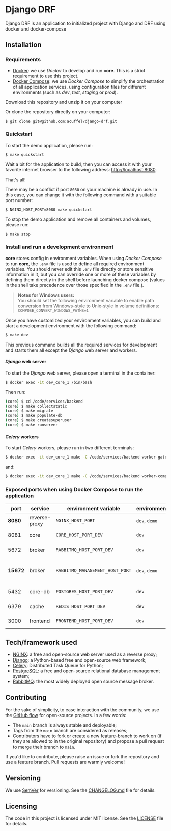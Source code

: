 # Django DRF
Django DRF is an application to initialized project with Django and DRF using docker and docker-compose

## Installation

### Requirements
- [Docker](https://docs.docker.com/get-docker/): we use _Docker_ to develop and run __core__. This is a strict requirement to use this project.
- [Docker Compose](https://docs.docker.com/compose/install/): we use _Docker Compose_ to simplify the orchestration of all application services, using configuration files for different environments (such as _dev_, _test_, _staging_ or _prod_).

Download this repository and unzip it on your computer

Or clone the repository directly on your computer:
``` bash
$ git clone git@github.com:acuffel/django-drf.git
```

### Quickstart
To start the demo application, please run:
``` bash
$ make quickstart
```

Wait a bit for the application to build, then you can access it with your favorite internet browser to the following address: [http://localhost:8080](http://localhost:8080).

That's all!

There may be a conflict if port `8080` on your machine is already in use. In this case, you can change it with the following command with a suitable port number:
``` bash
$ NGINX_HOST_PORT=8080 make quickstart
```

To stop the demo application and remove all containers and volumes, please run:
``` bash
$ make stop
```

### Install and run a development environment
__core__ stores config in environment variables.
When using _Docker Compose_ to run __core__, the `.env` file is used to define all required environment variables.
You should never edit this `.env` file directly or store sensitive information in it, but you can override one or more of these variables by defining them directly in the shell before launching docker compose (values in the shell take precedence over those specified in the `.env` file.).

> **Notes for Windows users:**  
> You should set the following environment variable to enable path conversion from Windows-style to Unix-style in volume definitions:   
> `COMPOSE_CONVERT_WINDOWS_PATHS=1`

Once you have customized your environment variables, you can build and start a development environment with the following command:
``` bash
$ make dev
```

This previous command builds all the required services for development and starts them all except the _Django_ web server and workers.

#### _Django_ web server
To start the _Django_ web server, please open a terminal in the container:
``` bash
$ docker exec -it dev_core_1 /bin/bash
```

Then run:
``` bash
(core) $ cd /code/services/backend
(core) $ make collectstatic
(core) $ make migrate
(core) $ make populate-db
(core) $ make createsuperuser
(core) $ make runserver
```

#### _Celery_ workers
To start _Celery_ workers, please run in two different terminals:
``` bash
$ docker exec -it dev_core_1 make -C /code/services/backend worker-gateway
```
and:
``` bash
$ docker exec -it dev_core_1 make -C /code/services/backend worker-computation
```

### Exposed ports when using Docker Compose to run the application

| port      | service       | environment variable            | environment   | description                        |
| --------- | ------------- | ------------------------------- | ------------- | ---------------------------------- |
| __8080__  | reverse-proxy | `NGINX_HOST_PORT`               | `dev`, `demo` | NGINX server                       |
| 8081      | core          | `CORE_HOST_PORT_DEV`            | `dev`         | Django dev server                  |
| 5672      | broker        | `RABBITMQ_HOST_PORT_DEV`        | `dev`         | RabbitMQ server                    |
| __15672__ | broker        | `RABBITMQ_MANAGEMENT_HOST_PORT` | `dev`, `demo` | RabbitMQ management and monitoring |
| 5432      | core-db       | `POSTGRES_HOST_PORT_DEV`        | `dev`         | PostgreSQL server                  |
| 6379      | cache         | `REDIS_HOST_PORT_DEV`           | `dev`         | PostgreSQL server                  |
| 3000      | frontend      | `FRONTEND_HOST_PORT_DEV`        | `dev`         | Node dev server                    |

## Tech/framework used
- [NGINX](https://www.nginx.com/): a free and open-source web server used as a reverse proxy;
- [Django](https://www.djangoproject.com/): a Python-based free and open-source web framework;
- [Celery](https://docs.celeryproject.org/): Distributed Task Queue for Python;
- [PostgreSQL](https://www.postgresql.org/): a free and open-source relational database management system;
- [RabbitMQ](https://www.rabbitmq.com/): the most widely deployed open source message broker.

## Contributing
For the sake of simplicity, to ease interaction with the community, we use the [GitHub flow](https://guides.github.com/introduction/flow/index.html) for open-source projects. In a few words:
* The `main` branch is always stable and deployable;
* Tags from the `main` branch are considered as releases;
* Contributors have to fork or create a new feature-branch to work on (if they are allowed to in the original repository) and propose a pull request to merge their branch to `main`.

If you'd like to contribute, please raise an issue or fork the repository and use a feature branch. Pull requests are warmly welcome!

## Versioning
We use [SemVer](http://semver.org/) for versioning. See the [CHANGELOG.md](CHANGELOG.md) file for details.

## Licensing
The code in this project is licensed under MIT license. See the [LICENSE](LICENSE) file for details.
